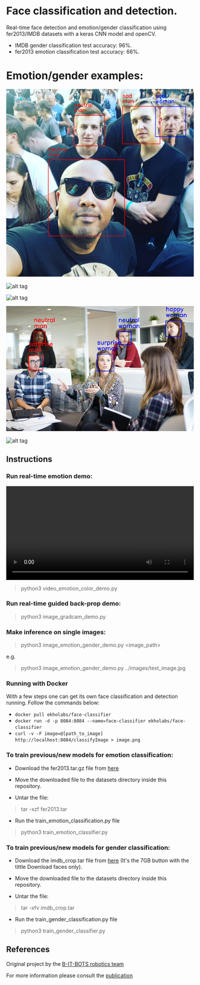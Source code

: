 # Face classification and detection.
Real-time face detection and emotion/gender classification using fer2013/IMDB datasets with a keras CNN model and openCV.
* IMDB gender classification test accuracy: 96%.
* fer2013 emotion classification test accuracy: 66%.

# Emotion/gender examples:

![alt tag](images/guns.jpg)

![alt tag](images/japan.png)

![alt tag](images/navi.jpg)

![alt tag](images/office.png)

![alt tag](images/navy.jpg)


## Instructions

### Run real-time emotion demo:

<div class="myvideo">
   <video  style="display:block; width:100%; height:auto;" autoplay controls loop="loop">
       <source src="{{ site.baseurl }}/image/emotions.mp4" type="video/mp4" />
       <source src="{{ site.baseurl }}/image/emotions.ogv" type="video/ogg" />
       <source src="{{ site.baseurl }}/image/emotions.webm"  type="video/webm"  />
   </video>
</div>
 
> python3 video_emotion_color_demo.py

### Run real-time guided back-prop demo:
> python3 image_gradcam_demo.py

### Make inference on single images:
> python3 image_emotion_gender_demo.py <image_path>

e.g.

> python3 image_emotion_gender_demo.py ../images/test_image.jpg

### Running with Docker

With a few steps one can get its own face classification and detection running. Follow the commands below:

* ```docker pull ekholabs/face-classifier```
* ```docker run -d -p 8084:8084 --name=face-classifier ekholabs/face-classifier```
* ```curl -v -F image=@[path_to_image]  http://localhost:8084/classifyImage > image.png```

### To train previous/new models for emotion classification:


* Download the fer2013.tar.gz file from [here](https://www.kaggle.com/c/challenges-in-representation-learning-facial-expression-recognition-challenge/data)

* Move the downloaded file to the datasets directory inside this repository.

* Untar the file:
> tar -xzf fer2013.tar

* Run the train_emotion_classification.py file
> python3 train_emotion_classifier.py

### To train previous/new models for gender classification:

* Download the imdb_crop.tar file from [here](https://data.vision.ee.ethz.ch/cvl/rrothe/imdb-wiki/) (It's the 7GB button with the tittle Download faces only).

* Move the downloaded file to the datasets directory inside this repository.

* Untar the file:
> tar -xfv imdb_crop.tar 

* Run the train_gender_classification.py file
> python3 train_gender_classifier.py

## References

Original project by the [B-IT-BOTS robotics team](https://mas-group.inf.h-brs.de/?page_id=622)

For more information please consult the [publication](https://github.com/oarriaga/face_classification/blob/master/report.pdf)
